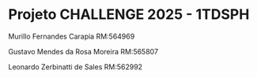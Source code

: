 # Projeto CHALLENGE 2025 - 1TDSPH

Murillo Fernandes Carapia
RM:564969

Gustavo Mendes da Rosa Moreira
RM:565807

Leonardo Zerbinatti de Sales
RM:562992
                                                
